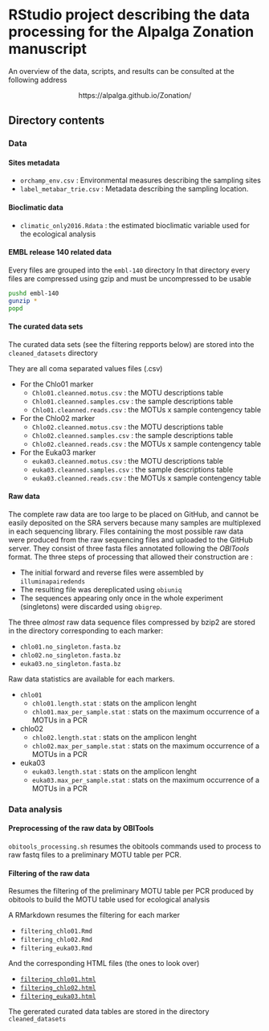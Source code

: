 # RStudio project describing the data processing for the Alpalga Zonation manuscript

An overview of the data, scripts, and results can be consulted at the following address

<center>https://alpalga.github.io/Zonation/</center>

## Directory contents

### Data

#### Sites metadata

- `orchamp_env.csv` : Environmental measures describing the sampling sites
- `label_metabar_trie.csv` : Metadata describing the sampling location.

#### Bioclimatic data

- `climatic_only2016.Rdata` : the estimated bioclimatic variable used for the ecological 
                  analysis

#### EMBL release 140 related data  

Every files are grouped into the `embl-140` directory
In that directory every files are compressed using gzip and must be uncompressed 
to be usable

```bash
pushd embl-140
gunzip *
popd
```


#### The curated data sets

The curated data sets (see the filtering repports below)
are stored into the `cleaned_datasets` directory

They are all coma separated values files (.csv)

- For the Chlo01 marker
  + `Chlo01.cleanned.motus.csv`   : the MOTU descriptions table
  + `Chlo01.cleanned.samples.csv` : the sample descriptions table
  + `Chlo01.cleanned.reads.csv`   : the MOTUs x sample contengency table
- For the Chlo02 marker
  + `Chlo02.cleanned.motus.csv`   : the MOTU descriptions table
  + `Chlo02.cleanned.samples.csv` : the sample descriptions table
  + `Chlo02.cleanned.reads.csv`   : the MOTUs x sample contengency table
- For the Euka03 marker
  + `euka03.cleanned.motus.csv`   : the MOTU descriptions table
  + `euka03.cleanned.samples.csv` : the sample descriptions table
  + `euka03.cleanned.reads.csv`   : the MOTUs x sample contengency table

#### Raw data

The complete raw data are too large to be placed on GitHub, and cannot be easily deposited on the SRA servers because many samples are multiplexed in each sequencing library. Files containing the most possible raw data were produced from the raw sequencing files and uploaded to the GitHub server. They consist of three fasta files annotated following the *OBITools* format. The three steps of processing that allowed their construction are : 

- The initial forward and reverse files were assembled by `illuminapairedends`
- The resulting file was dereplicated using `obiuniq`
- The sequences appearing only once in the whole experiment (singletons) were discarded using `obigrep`.
  
The three *almost* raw data sequence files compressed by bzip2 are stored in the directory corresponding to each marker:

- `chlo01.no_singleton.fasta.bz`
- `chlo02.no_singleton.fasta.bz`
- `euka03.no_singleton.fasta.bz`

Raw data statistics are available for each markers.

- `chlo01`
  + `chlo01.length.stat` : stats on the amplicon lenght
  + `chlo01.max_per_sample.stat` : stats on the maximum occurrence of a MOTUs in a PCR
- chlo02
  + `chlo02.length.stat` : stats on the amplicon lenght
  + `chlo02.max_per_sample.stat` : stats on the maximum occurrence of a MOTUs in a PCR
- euka03
  + `euka03.length.stat` : stats on the amplicon lenght
  + `euka03.max_per_sample.stat` : stats on the maximum occurrence of a MOTUs in a PCR

### Data analysis

#### Preprocessing of the raw data by OBITools

`obitools_processing.sh` resumes the obitools commands used to process to raw fastq files
to a preliminary MOTU table per PCR.

#### Filtering of the raw data 

Resumes the filtering of the preliminary MOTU table per PCR produced
by obitools to build the MOTU table used for ecological analysis

A RMarkdown resumes the filtering for each marker

- `filtering_chlo01.Rmd`
- `filtering_chlo02.Rmd`
- `filtering_euka03.Rmd`

And the corresponding HTML files (the ones to look over)

- [`filtering_chlo01.html`](filtering_chlo01.html)
- [`filtering_chlo02.html`](filtering_chlo02.html)
- [`filtering_euka03.html`](filtering_euka03.html)

The gererated curated data tables are stored in the
directory `cleaned_datasets`

